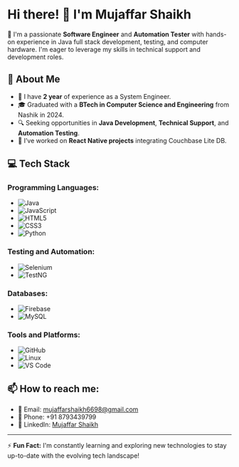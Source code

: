 # Hi there! 👋 I'm Mujaffar Shaikh

🚀 I'm a passionate **Software Engineer** and **Automation Tester** with hands-on experience in Java full stack development, testing, and computer hardware. I'm eager to leverage my skills in technical support and development roles.

## 🌟 About Me
- 🔧 I have **2 year** of experience as a System Engineer.
- 🎓 Graduated with a **BTech in Computer Science and Engineering** from Nashik in 2024.
- 🔍 Seeking opportunities in **Java Development**, **Technical Support**, and **Automation Testing**.
- 💼 I’ve worked on **React Native projects** integrating Couchbase Lite DB.

## 💻 Tech Stack

### Programming Languages:
- ![Java](https://img.shields.io/badge/Java-ED8B00?style=for-the-badge&logo=java&logoColor=white)
- ![JavaScript](https://img.shields.io/badge/JavaScript-F7DF1E?style=for-the-badge&logo=javascript&logoColor=black)
- ![HTML5](https://img.shields.io/badge/HTML5-E34F26?style=for-the-badge&logo=html5&logoColor=white)
- ![CSS3](https://img.shields.io/badge/CSS3-1572B6?style=for-the-badge&logo=css3&logoColor=white)
- ![Python](https://img.shields.io/badge/Python-3776AB?style=for-the-badge&logo=python&logoColor=white)

### Testing and Automation:
- ![Selenium](https://img.shields.io/badge/Selenium-43B02A?style=for-the-badge&logo=selenium&logoColor=white)
- ![TestNG](https://img.shields.io/badge/TestNG-FF5722?style=for-the-badge&logo=java&logoColor=white)

### Databases:
- ![Firebase](https://img.shields.io/badge/Firebase-FFCA28?style=for-the-badge&logo=firebase&logoColor=black)
- ![MySQL](https://img.shields.io/badge/MySQL-4479A1?style=for-the-badge&logo=mysql&logoColor=white)

### Tools and Platforms:
- ![GitHub](https://img.shields.io/badge/GitHub-181717?style=for-the-badge&logo=github&logoColor=white)
- ![Linux](https://img.shields.io/badge/Linux-FCC624?style=for-the-badge&logo=linux&logoColor=black)
- ![VS Code](https://img.shields.io/badge/VS%20Code-0078D4?style=for-the-badge&logo=visual%20studio%20code&logoColor=white)


## 📫 How to reach me:
- 📧 Email: [mujaffarshaikh6698@gmail.com](mailto:mujaffarshaikh6698@gmail.com)
- 📱 Phone: +91 8793439799
- 🔗 LinkedIn: [Mujaffar Shaikh](https://www.linkedin.com/in/mujaffar-shaikh-44a731178/)

---

⚡ **Fun Fact:** I'm constantly learning and exploring new technologies to stay up-to-date with the evolving tech landscape!
